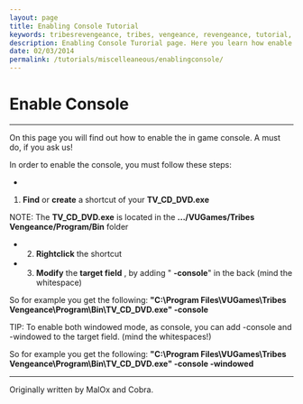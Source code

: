 ```yaml
---
layout: page
title: Enabling Console Tutorial
keywords: tribesrevengeance, tribes, vengeance, revengeance, tutorial, guide, enable, console, shortcut, target, windowed
description: Enabling Console Turorial page. Here you learn how enable the console.
date: 02/03/2014
permalink: /tutorials/miscelleaneous/enablingconsole/
---
```


# Enable Console

* * *

On this page you will find out how to enable the in game console. A must do, if you ask us!

  

In order to enable the console, you must follow these steps:

- 

1. **Find** or **create** a shortcut of your **TV\_CD\_DVD.exe**

NOTE: The **TV\_CD\_DVD.exe** is located in the **.../VUGames/Tribes Vengeance/Program/Bin** folder

- 2. **Rightclick** the shortcut
- 3. **Modify** the **target field** , by adding " **-console**" in the back (mind the whitespace)
  

So for example you get the following: **"C:\Program Files\VUGames\Tribes Vengeance\Program\Bin\TV\_CD\_DVD.exe" -console**

  

TIP: To enable both windowed mode, as console, you can add -console and -windowed to the target field. (mind the whitespaces!)

So for example you get the following: **"C:\Program Files\VUGames\Tribes Vengeance\Program\Bin\TV\_CD\_DVD.exe" -console -windowed**

  

* * *
  

Originally written by MalOx and Cobra.
